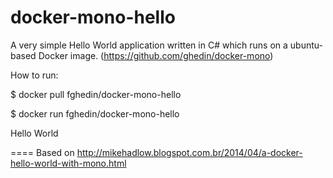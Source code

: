 docker-mono-hello
=================

A very simple Hello World application written in C# which runs on a ubuntu-based Docker image. (https://github.com/ghedin/docker-mono)

How to run:

 $ docker pull fghedin/docker-mono-hello
 
 $ docker run fghedin/docker-mono-hello

Hello World


====
Based on http://mikehadlow.blogspot.com.br/2014/04/a-docker-hello-world-with-mono.html
